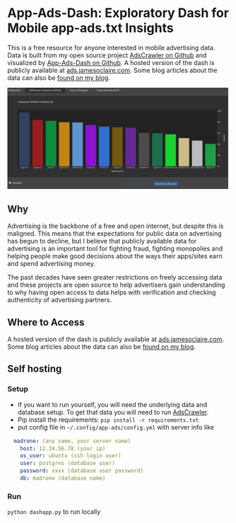 # App-Ads-Dash: Exploratory Dash for Mobile app-ads.txt Insights

This is a free resource for anyone interested in mobile advertising data. Data is built from my open source project [AdsCrawler on Github](https://github.com/ddxv/adscrawler) and visualized by [App-Ads-Dash on Github](https://github.com/ddxv/app-ads-dash). A hosted version of the dash is publicly available at [ads.jamesoclaire.com](https://ads.jamesoclaire.com/dash/ads). Some blog articles about the data can also be [found on my blog](https://jamesoclaire.com).

[<img src="/static/bars_example.png" width="500"/>](/static/bars_example.png)

## Why

Advertising is the backbone of a free and open internet, but despite this is maligned. This means that the expectations for public data on advertising has begun to decline, but I believe that publicly available data for advertising is an important tool for fighting fraud, fighting monopolies and helping people make good decisions about the ways their apps/sites earn and spend advertising money.

The past decades have seen greater restrictions on freely accessing data and these projects are open source to help advertisers gain understanding to why having open access to data helps with verification and checking authenticity of advertising partners.

## Where to Access

A hosted version of the dash is publicly available at [ads.jamesoclaire.com](https://ads.jamesoclaire.com/dash/ads). Some blog articles about the data can also be [found on my blog](https://jamesoclaire.com).

## Self hosting

### Setup

- If you want to run yourself, you will need the underlying data and database setup. To get that data you will need to run [AdsCrawler](https://github.com/ddxv/adscrawler).
- Pip install the requirements: `pip install -r requirements.txt`
- put config file in `~/.config/app-ads/config.yml` with server info like

```yml
  madrone: (any name, your server name)
    host: 12.34.56.78 (your ip)
    os_user: ubuntu (ssh login user)
    user: postgres (database user)
    password: xxxx (database user password)
    db: madrone (database name)
```
  
### Run

`python dashapp.py` to run locally
